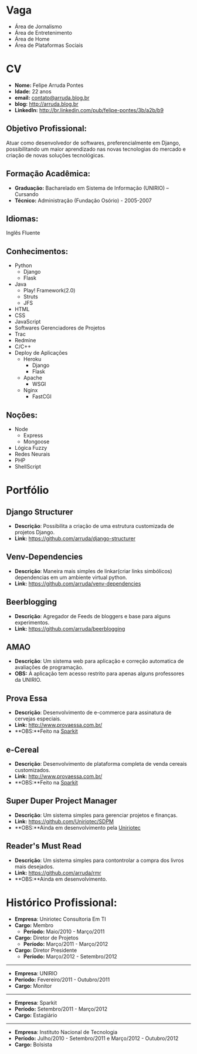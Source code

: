 Vaga
====

* Área de Jornalismo
* Área de Entretenimento
* Área de Home
* Área de Plataformas Sociais


CV
==

* **Nome:** Felipe Arruda Pontes
* **Idade:** 22 anos
* **email:** contato@arruda.blog.br
* **blog:** http://arruda.blog.br
* **LinkedIn:** http://br.linkedin.com/pub/felipe-pontes/3b/a2b/b9

Objetivo Profissional:
----------------------

Atuar como desenvolvedor de softwares, preferencialmente em Django,
possibilitando um maior aprendizado nas novas tecnologias do mercado e criação de novas soluções tecnológicas. 

Formação Acadêmica:
-------------------

* **Graduação:** Bacharelado em Sistema de Informação (UNIRIO) – Cursando
* **Técnico:** Administração (Fundação Osório) - 2005-2007

Idiomas:
--------
Inglês Fluente

Conhecimentos:
--------------

* Python
  * Django
  * Flask
* Java
  * Play! Framework(2.0)
  * Struts
  * JFS 
* HTML
* CSS
* JavaScript
* Softwares Gerenciadores de Projetos
 * Trac
 * Redmine
* C/C++
* Deploy de Aplicações
  * Heroku
    * Django
    * Flask
  * Apache
    * WSGI
  * Nginx
    * FastCGI

Noções:
------
* Node
  * Express
  * Mongoose
* Lógica Fuzzy
* Redes Neurais
* PHP
* ShellScript

Portfólio
=========

Django Structurer
-----------------
* **Descrição**: Possibilita a criação de uma estrutura customizada de projetos Django.
* **Link:** https://github.com/arruda/django-structurer

Venv-Dependencies
-----------------
* **Descrição**: Maneira mais simples de linkar(criar links simbólicos) dependencias em um ambiente virtual python.
* **Link:** https://github.com/arruda/venv-dependencies

Beerblogging
------------
* **Descrição**: Agregador de Feeds de bloggers e base para alguns experimentos.
* **Link:** https://github.com/arruda/beerblogging

AMAO
--------------------------
* **Descrição**: Um sistema web para aplicação e correção automatica de avaliações de programação.
* **OBS:** A aplicação tem acesso restrito para apenas alguns professores da UNIRIO.

Prova Essa
----------
* **Descrição**: Desenvolvimento de e-commerce para assinatura de cervejas especiais. 
* **Link:** http://www.provaessa.com.br/
* **OBS:**Feito na [Sparkit](http://www.sparkit.com.br/)

e-Cereal
----------
* **Descrição**: Desenvolvimento de plataforma completa de venda cereais customizados.
* **Link:** http://www.provaessa.com.br/
* **OBS:**Feito na [Sparkit](http://www.sparkit.com.br/)

Super Duper Project Manager
--------------------------
* **Descrição**: Um sistema simples para gerenciar projetos e finanças.
* **Link:** https://github.com/Uniriotec/SDPM
* **OBS:**Ainda em desenvolvimento pela [Uniriotec](https://github.com/Uniriotec)

Reader's Must Read
--------------------------
* **Descrição**: Um sistema simples para contontrolar a compra dos livros mais desejados.
* **Link:** https://github.com/arruda/rmr
* **OBS:**Ainda em desenvolvimento.

Histórico Profissional:
======================

* **Empresa**: Uniriotec Consultoria Em TI
* **Cargo:** Membro
  * **Período:** Maio/2010 - Março/2011
* **Cargo:** Diretor de Projetos
  * **Período:** Março/2011 - Março/2012
* **Cargo:** Diretor Presidente
  * **Período:** Março/2012 - Setembro/2012

-------------------------
* **Empresa**: UNIRIO
* **Período:** Fevereiro/2011 - Outubro/2011
* **Cargo:** Monitor

-------------------------
* **Empresa**: Sparkit
* **Período:** Setembro/2011 - Março/2012
* **Cargo:** Estagiário

-------------------------
* **Empresa**: Instituto Nacional de Tecnologia
* **Período:** Julho/2010 - Setembro/2011 e Março/2012 - Outubro/2012
* **Cargo:** Bolsista
